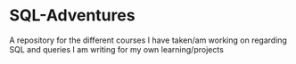 # SQL-Adventures
A repository for the different courses I have taken/am working on regarding SQL and queries I am writing for my own learning/projects
